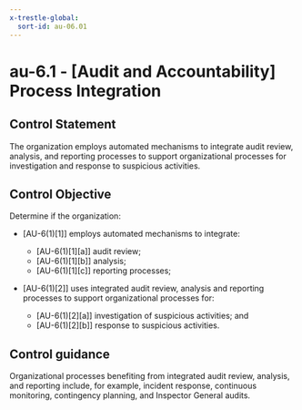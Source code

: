 ```yaml
---
x-trestle-global:
  sort-id: au-06.01
---
```


# au-6.1 - \[Audit and Accountability\] Process Integration

## Control Statement

The organization employs automated mechanisms to integrate audit review, analysis, and reporting processes to support organizational processes for investigation and response to suspicious activities.

## Control Objective

Determine if the organization:

- \[AU-6(1)[1]\] employs automated mechanisms to integrate:

  - \[AU-6(1)[1][a]\] audit review;
  - \[AU-6(1)[1][b]\] analysis;
  - \[AU-6(1)[1][c]\] reporting processes;

- \[AU-6(1)[2]\] uses integrated audit review, analysis and reporting processes to support organizational processes for:

  - \[AU-6(1)[2][a]\] investigation of suspicious activities; and
  - \[AU-6(1)[2][b]\] response to suspicious activities.

## Control guidance

Organizational processes benefiting from integrated audit review, analysis, and reporting include, for example, incident response, continuous monitoring, contingency planning, and Inspector General audits.
